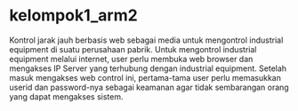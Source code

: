 # kelompok1_arm2
Kontrol jarak jauh berbasis web sebagai media untuk mengontrol industrial equipment di suatu perusahaan pabrik. Untuk mengontrol industrial equipment melalui internet, user perlu membuka web browser dan mengakses IP Server yang terhubung dengan industrial equipment. Setelah masuk mengakses web control ini, pertama-tama user perlu memasukkan userid dan password-nya sebagai keamanan agar tidak sembarangan orang yang dapat mengakses sistem. 
